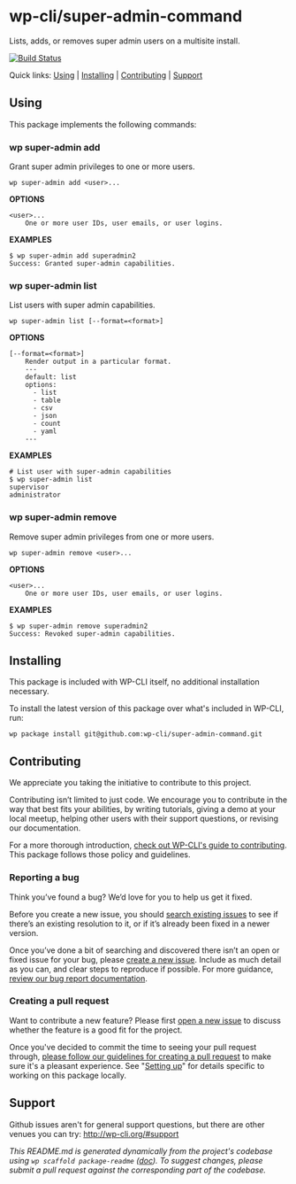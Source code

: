 wp-cli/super-admin-command
==========================

Lists, adds, or removes super admin users on a multisite install.

[![Build Status](https://travis-ci.org/wp-cli/super-admin-command.svg?branch=master)](https://travis-ci.org/wp-cli/super-admin-command)

Quick links: [Using](#using) | [Installing](#installing) | [Contributing](#contributing) | [Support](#support)

## Using

This package implements the following commands:

### wp super-admin add

Grant super admin privileges to one or more users.

~~~
wp super-admin add <user>...
~~~

**OPTIONS**

	<user>...
		One or more user IDs, user emails, or user logins.

**EXAMPLES**

    $ wp super-admin add superadmin2
    Success: Granted super-admin capabilities.



### wp super-admin list

List users with super admin capabilities.

~~~
wp super-admin list [--format=<format>]
~~~

**OPTIONS**

	[--format=<format>]
		Render output in a particular format.
		---
		default: list
		options:
		  - list
		  - table
		  - csv
		  - json
		  - count
		  - yaml
		---

**EXAMPLES**

    # List user with super-admin capabilities
    $ wp super-admin list
    supervisor
    administrator



### wp super-admin remove

Remove super admin privileges from one or more users.

~~~
wp super-admin remove <user>...
~~~

**OPTIONS**

	<user>...
		One or more user IDs, user emails, or user logins.

**EXAMPLES**

    $ wp super-admin remove superadmin2
    Success: Revoked super-admin capabilities.

## Installing

This package is included with WP-CLI itself, no additional installation necessary.

To install the latest version of this package over what's included in WP-CLI, run:

    wp package install git@github.com:wp-cli/super-admin-command.git

## Contributing

We appreciate you taking the initiative to contribute to this project.

Contributing isn’t limited to just code. We encourage you to contribute in the way that best fits your abilities, by writing tutorials, giving a demo at your local meetup, helping other users with their support questions, or revising our documentation.

For a more thorough introduction, [check out WP-CLI's guide to contributing](https://make.wordpress.org/cli/handbook/contributing/). This package follows those policy and guidelines.

### Reporting a bug

Think you’ve found a bug? We’d love for you to help us get it fixed.

Before you create a new issue, you should [search existing issues](https://github.com/wp-cli/super-admin-command/issues?q=label%3Abug%20) to see if there’s an existing resolution to it, or if it’s already been fixed in a newer version.

Once you’ve done a bit of searching and discovered there isn’t an open or fixed issue for your bug, please [create a new issue](https://github.com/wp-cli/super-admin-command/issues/new). Include as much detail as you can, and clear steps to reproduce if possible. For more guidance, [review our bug report documentation](https://make.wordpress.org/cli/handbook/bug-reports/).

### Creating a pull request

Want to contribute a new feature? Please first [open a new issue](https://github.com/wp-cli/super-admin-command/issues/new) to discuss whether the feature is a good fit for the project.

Once you've decided to commit the time to seeing your pull request through, [please follow our guidelines for creating a pull request](https://make.wordpress.org/cli/handbook/pull-requests/) to make sure it's a pleasant experience. See "[Setting up](https://make.wordpress.org/cli/handbook/pull-requests/#setting-up)" for details specific to working on this package locally.

## Support

Github issues aren't for general support questions, but there are other venues you can try: http://wp-cli.org/#support


*This README.md is generated dynamically from the project's codebase using `wp scaffold package-readme` ([doc](https://github.com/wp-cli/scaffold-package-command#wp-scaffold-package-readme)). To suggest changes, please submit a pull request against the corresponding part of the codebase.*
